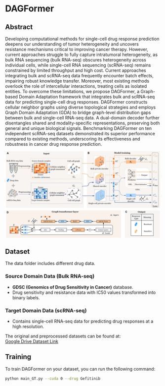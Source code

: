 # DAGFormer

## Abstract
Developing computational methods for single-cell drug response prediction deepens our understanding of tumor heterogeneity and uncovers resistance mechanisms critical to improving cancer therapy. However, current approaches struggle to fully capture intratumoral heterogeneity, as bulk RNA sequencing (bulk RNA-seq) obscures heterogeneity across individual cells, while single-cell RNA sequencing (scRNA-seq) remains constrained by limited throughput and high cost. Current approaches integrating bulk and scRNA-seq data frequently encounter batch effects, impairing robust knowledge transfer. Moreover, most existing methods overlook the role of intercellular interactions, treating cells as isolated entities. To overcome these limitations, we propose DAGFormer, a Graph-based Domain Adaptation framework that integrates bulk and scRNA-seq data for predicting single-cell drug responses. DAGFormer constructs cellular neighbor graphs using diverse topological strategies and employs Graph Domain Adaptation (GDA) to bridge graph-level distribution gaps between bulk and single-cell RNA-seq data. A dual-domain decoder further disentangles shared and modality-specific representations, preserving both general and unique biological signals. Benchmarking DAGFormer on ten independent scRNA-seq datasets demonstrated its superior performance compared to existing methods, underscoring its effectiveness and robustness in cancer drug response prediction.

![DAGFormer](./my_model.png)

## Dataset
The data folder includes different drug data.

### Source Domain Data (Bulk RNA-seq)
- **GDSC (Genomics of Drug Sensitivity in Cancer)** database.
- Drug sensitivity and resistance data with IC50 values transformed into binary labels.

### Target Domain Data (scRNA-seq)
- Contains single-cell RNA-seq data for predicting drug responses at a high resolution.

The original and preprocessed datasets can be found at:  
[Google Drive Dataset Link](https://drive.google.com/drive/folders/1y4_xWRmhIs1noyDmWz9CKL1oDWLGkO2Y?usp=drive_link)

## Training
To train DAGFormer on your dataset, you can run the following command:

```bash
python main_GT.py --cuda 0 --drug Gefitinib
